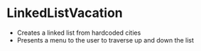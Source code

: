 # LinkedListVacation
*   Creates a linked list from hardcoded cities
*   Presents a menu to the user to traverse up and down the list
